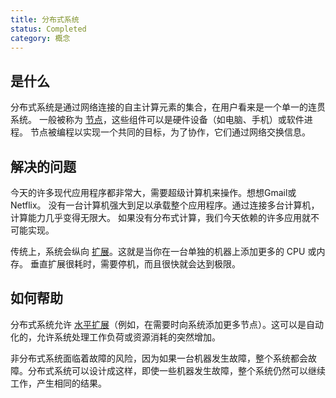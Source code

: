 ```yaml
---
title: 分布式系统
status: Completed
category: 概念
---
```


## 是什么

分布式系统是通过网络连接的自主计算元素的集合，在用户看来是一个单一的连贯系统。
一般被称为 [节点](/nodes/)，这些组件可以是硬件设备（如电脑、手机）或软件进程。
节点被编程以实现一个共同的目标，为了协作，它们通过网络交换信息。

## 解决的问题

今天的许多现代应用程序都非常大，需要超级计算机来操作。想想Gmail或Netflix。
没有一台计算机强大到足以承载整个应用程序。通过连接多台计算机，计算能力几乎变得无限大。
如果没有分布式计算，我们今天依赖的许多应用就不可能实现。

传统上，系统会纵向 [扩展](/zh-cn/scalability/)。这就是当你在一台单独的机器上添加更多的 CPU 或内存。
垂直扩展很耗时，需要停机，而且很快就会达到极限。

## 如何帮助

分布式系统允许 [水平扩展](/horizontal-scaling/)（例如，在需要时向系统添加更多节点）。这可以是自动化的，允许系统处理工作负荷或资源消耗的突然增加。

非分布式系统面临着故障的风险，因为如果一台机器发生故障，整个系统都会故障。分布式系统可以设计成这样，即使一些机器发生故障，整个系统仍然可以继续工作，产生相同的结果。

